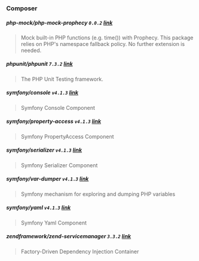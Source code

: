 ### Composer

##### php-mock/php-mock-prophecy `0.0.2` [link](https://packagist.org/packages/php-mock/php-mock-prophecy)
> Mock built-in PHP functions (e.g. time()) with Prophecy. This package relies on PHP's namespace fallback policy. No further extension is needed.

##### phpunit/phpunit `7.3.2` [link](https://packagist.org/packages/phpunit/phpunit)
> The PHP Unit Testing framework.

##### symfony/console `v4.1.3` [link](https://packagist.org/packages/symfony/console)
> Symfony Console Component

##### symfony/property-access `v4.1.3` [link](https://packagist.org/packages/symfony/property-access)
> Symfony PropertyAccess Component

##### symfony/serializer `v4.1.3` [link](https://packagist.org/packages/symfony/serializer)
> Symfony Serializer Component

##### symfony/var-dumper `v4.1.3` [link](https://packagist.org/packages/symfony/var-dumper)
> Symfony mechanism for exploring and dumping PHP variables

##### symfony/yaml `v4.1.3` [link](https://packagist.org/packages/symfony/yaml)
> Symfony Yaml Component

##### zendframework/zend-servicemanager `3.3.2` [link](https://packagist.org/packages/zendframework/zend-servicemanager)
> Factory-Driven Dependency Injection Container


